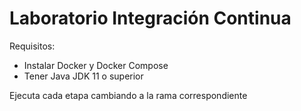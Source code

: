 # Laboratorio Integración Continua

Requisitos:

- Instalar Docker y Docker Compose
- Tener Java JDK 11 o superior

Ejecuta cada etapa cambiando a la rama correspondiente

